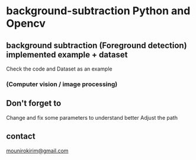 # background-subtraction Python and Opencv
## background subtraction (Foreground detection) implemented example + dataset
Check the code and Dataset as an example
### (Computer vision / image processing)

## Don't forget to
Change and fix some parameters to understand better
Adjust the path 
## contact
mounirokirim@gmail.com

